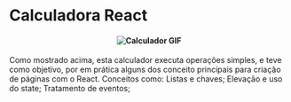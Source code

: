# Calculadora React

<h4 align="center"><img src="https://media.giphy.com/media/guN7lt17tkbQwnCCQ1/giphy.gif" alt="Calculador GIF" /></h4>

Como mostrado acima, esta calculador executa operações simples, e teve como objetivo, por em prática alguns dos conceito principais para criação de páginas com o React. Conceitos como: Listas e chaves; Elevação e uso do state; Tratamento de eventos;
